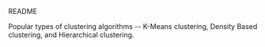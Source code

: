 README

Popular types of clustering algorithms -- K-Means clustering, Density Based clustering, and Hierarchical clustering.